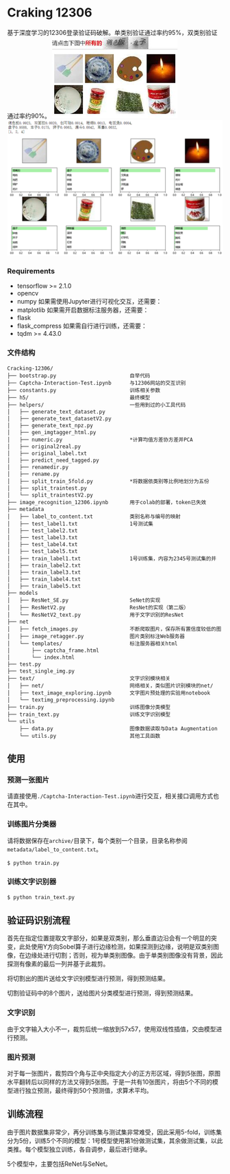 # Craking 12306
基于深度学习的12306登录验证码破解。单类别验证通过率约95%，双类别验证通过率约90%。
![](captcha_imgs/double.jpg)
![](captcha_imgs/pred.png)

### Requirements
* tensorflow >= 2.1.0
* opencv
* numpy
如果需使用Jupyter进行可视化交互，还需要：
* matplotlib
如果需开启数据标注服务器，还需要：
* flask
* flask_compress
如果需自行进行训练，还需要：
* tqdm >= 4.43.0

### 文件结构
```
Cracking-12306/
├── bootstrap.py                        自举代码
├── Captcha-Interaction-Test.ipynb      与12306网站的交互识别
├── constants.py                        训练相关参数
├── h5/                                 最终模型
├── helpers/                            一些用到过的小工具代码
│   ├── generate_text_dataset.py
│   ├── generate_text_datasetV2.py
│   ├── generate_text_npz.py
│   ├── gen_imgtagger_html.py
│   ├── numeric.py                      *计算均值方差协方差并PCA
│   ├── original2real.py
│   ├── original_label.txt
│   ├── predict_need_tagged.py
│   ├── renamedir.py
│   ├── rename.py
│   ├── split_train_5fold.py            *将数据依类别等比例地划分为五份
│   ├── split_traintest.py
│   └── split_traintestV2.py
├── image_recognition_12306.ipynb       用于colab的部署，token已失效
├── metadata
│   ├── label_to_content.txt            类别名称与编号的映射
│   ├── test_label1.txt                 1号测试集
│   ├── test_label2.txt
│   ├── test_label3.txt
│   ├── test_label4.txt
│   ├── test_label5.txt
│   ├── train_label1.txt                1号训练集，内容为2345号测试集的并
│   ├── train_label2.txt
│   ├── train_label3.txt
│   ├── train_label4.txt
│   ├── train_label5.txt
├── models
│   ├── ResNet_SE.py                    SeNet的实现
│   ├── ResNetV2.py                     ResNet的实现（第二版）
│   └── ResNetV2_text.py                用于文字识别的ResNet
├── net
│   ├── fetch_images.py                 不断爬取图片，保存所有置信度较低的图
│   ├── image_retagger.py               图片类别标注Web服务器
│   └── templates/                      标注服务器相关html
│       ├── captcha_frame.html
│       └── index.html
├── test.py                             
├── test_single_img.py
├── text/                               文字识别模块相关
│   ├── net/                            网络相关，类似图片识别模块的net/
│   ├── text_image_exploring.ipynb      文字图片预处理的实验用notebook
│   └── textimg_preprocessing.ipynb
├── train.py                            训练图像分类模型
├── train_text.py                       训练文字识别模型
└── utils
    ├── data.py                         图像数据读取与Data Augmentation
    └── utils.py                        其他工具函数
```
## 使用
### 预测一张图片
请直接使用`./Captcha-Interaction-Test.ipynb`进行交互，相关接口调用方式也在其中。

### 训练图片分类器
请将数据保存在`archive/`目录下，每个类别一个目录，目录名称参阅`metadata/label_to_content.txt`。
```sh
$ python train.py
```

### 训练文字识别器
```sh
$ python train_text.py
```

## 验证码识别流程
首先在指定位置提取文字部分，如果是双类别，那么垂直边沿会有一个明显的突变，此处使用Y方向Sobel算子进行边缘检测，如果探测到边缘，说明是双类别图像，在边缘处进行切割；否则，视为单类别图像。由于单类别图像没有背景，因此探测有像素的最后一列并基于此裁剪。

将切割出的图片送给文字识别模型进行预测，得到预测结果。

切割验证码中的8个图片，送给图片分类模型进行预测，得到预测结果。

### 文字识别
由于文字输入大小不一，裁剪后统一缩放到57x57，使用双线性插值，交由模型进行预测。

### 图片预测
对于每一张图片，裁剪四个角与正中央指定大小的正方形区域，得到5张图，原图水平翻转后以同样的方法又得到5张图。于是一共有10张图片，将由5个不同的模型进行独立预测，最终得到50个预测值，求算术平均。

## 训练流程
由于图片数据集非常少，再分训练集与测试集非常难受，因此采用5-fold，训练集分为5份，训练5个不同的模型：1号模型使用第1份做测试集，其余做测试集，以此类推。每个模型独立训练，各自调参，最后进行继承。

5个模型中，主要包括ReNet与SeNet。